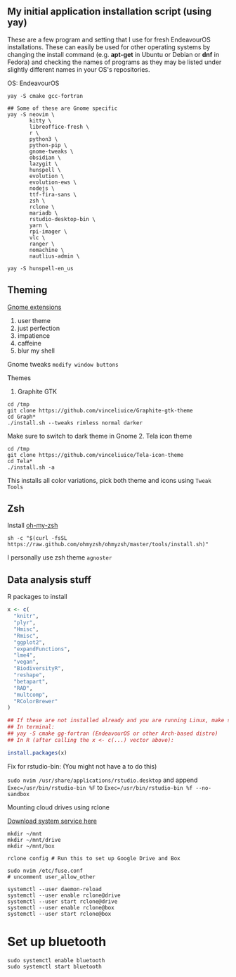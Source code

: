 ## My initial application installation script (using yay)

These are a few program and setting that I use for fresh EndeavourOS installations. 
These can easily be used for other operating systems by changing the install command 
(e.g. **apt-get** in Ubuntu or Debian or **dnf** in Fedora) and checking 
the names of programs as they may be listed under slightly different names in
your OS's repositories. 

OS: EndeavourOS 

```shell
yay -S cmake gcc-fortran

## Some of these are Gnome specific
yay -S neovim \
       kitty \
       libreoffice-fresh \
       r \
       python3 \
       python-pip \
       gnome-tweaks \
       obsidian \
       lazygit \
       hunspell \ 
       evolution \
       evolution-ews \ 
       nodejs \
       ttf-fira-sans \ 
       zsh \
       rclone \ 
       mariadb \ 
       rstudio-desktop-bin \
       yarn \
       rpi-imager \
       vlc \ 
       ranger \
       nomachine \ 
       nautlius-admin \

yay -S hunspell-en_us

```

## Theming 

[Gnome extensions](https://extensions.gnome.org/)
  1. user theme
  2. just perfection
  3. impatience
  4. caffeine
  5. blur my shell

Gnome tweaks `modify window buttons`

Themes
1. Graphite GTK

```shell
cd /tmp
git clone https://github.com/vinceliuice/Graphite-gtk-theme
cd Graph*
./install.sh --tweaks rimless normal darker
```
Make sure to switch to dark theme in Gnome
2. Tela icon theme
```shell
cd /tmp
git clone https://github.com/vinceliuice/Tela-icon-theme
cd Tela*
./install.sh -a
```
This installs all color variations, pick both theme and icons using `Tweak Tools`

## Zsh

Install [oh-my-zsh](https://ohmyz.sh/)

```shell
sh -c "$(curl -fsSL https://raw.github.com/ohmyzsh/ohmyzsh/master/tools/install.sh)"

```

I personally use zsh theme `agnoster`

## Data analysis stuff

R packages to install

```r
x <- c(
  "knitr",
  "plyr",
  "Hmisc",
  "Rmisc",
  "ggplot2",
  "expandFunctions",
  "lme4",
  "vegan",
  "BiodiversityR",
  "reshape",
  "betapart",
  "RAD",
  "multcomp",
  "RColorBrewer"
)

## If these are not installed already and you are running Linux, make sure to install the following:
## In terminal: 
## yay -S cmake gg-fortran (EndeavourOS or other Arch-based distro)
## In R (after calling the x <- c(...) vector above):

install.packages(x) 
```
Fix for rstudio-bin:
(You might not have a to do this)

`sudo nvim /usr/share/applications/rstudio.desktop` and append
`Exec=/usr/bin/rstudio-bin %F` to `Exec=/usr/bin/rstudio-bin %f --no-sandbox`

Mounting cloud drives using rclone

[Download system service here](https://gist.github.com/kabili207/2cd2d637e5c7617411a666d8d7e97101)

```shell
mkdir ~/mnt
mkdir ~/mnt/drive
mkdir ~/mnt/box

rclone config # Run this to set up Google Drive and Box

sudo nvim /etc/fuse.conf 
# uncomment user_allow_other

systemctl --user daemon-reload
systemctl --user enable rclone@drive
systemctl --user start rclone@drive
systemctl --user enable rclone@box
systemctl --user start rclone@box
```

# Set up bluetooth
```shell
sudo systemctl enable bluetooth
sudo systemctl start bluetooth
```